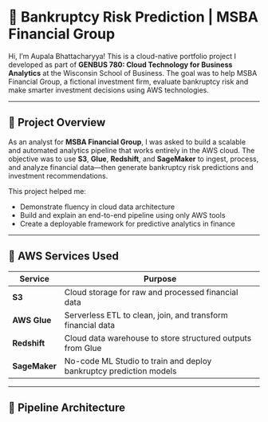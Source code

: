 # 🏦 Bankruptcy Risk Prediction | MSBA Financial Group

Hi, I’m Aupala Bhattacharyya! This is a cloud-native portfolio project I developed as part of **GENBUS 780: Cloud Technology for Business Analytics** at the Wisconsin School of Business. The goal was to help MSBA Financial Group, a fictional investment firm, evaluate bankruptcy risk and make smarter investment decisions using AWS technologies.

---

## 📌 Project Overview

As an analyst for **MSBA Financial Group**, I was asked to build a scalable and automated analytics pipeline that works entirely in the AWS cloud. The objective was to use **S3**, **Glue**, **Redshift**, and **SageMaker** to ingest, process, and analyze financial data—then generate bankruptcy risk predictions and investment recommendations.

This project helped me:
- Demonstrate fluency in cloud data architecture
- Build and explain an end-to-end pipeline using only AWS tools
- Create a deployable framework for predictive analytics in finance

---

## 🧰 AWS Services Used

| Service     | Purpose                                                                 |
|-------------|-------------------------------------------------------------------------|
| **S3**      | Cloud storage for raw and processed financial data                      |
| **AWS Glue**| Serverless ETL to clean, join, and transform financial data             |
| **Redshift**| Cloud data warehouse to store structured outputs from Glue              |
| **SageMaker**| No-code ML Studio to train and deploy bankruptcy prediction models     |

---

## 🔄 Pipeline Architecture



